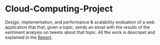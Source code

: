 # Cloud-Computing-Project

Design, implementation, and performance & scalability evaluation of a web application that that, given a topic, sends an email with the results of the sentiment analysis on tweets about that topic.
All the work is descripet and explained in the [Report](https://github.com/SimoneChieppa/Cloud-Computing-Project/blob/main/Cloud_Computing.pdf).
